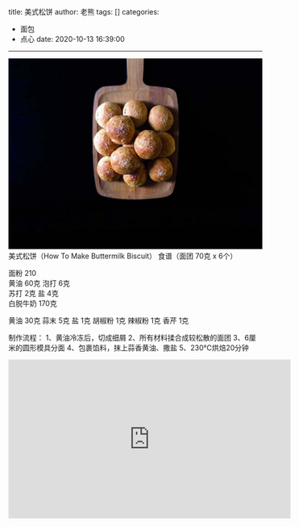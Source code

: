 title: 美式松饼
author: 老熊
tags: []
categories:
  - 面包
  - 点心
date: 2020-10-13 16:39:00
---
![](/images/pasted-56.jpg)
美式松饼（How To Make Buttermilk Biscuit）
食谱（面团 70克 x 6个）

面粉 210    
黄油 60克 
泡打 6克   
苏打 2克 
盐 4克  
白脱牛奶 170克

黄油 30克
蒜末 5克
盐 1克
胡椒粉 1克
辣椒粉 1克
香芹 1克

制作流程：
1、黄油冷冻后，切成细屑
2、所有材料揉合成较松散的面团
3、6厘米的圆形模具分面
4、包裹馅料，抹上蒜香黄油、撒盐
5、230℃烘焙20分钟

<iframe width="560" height="315" src="https://www.youtube.com/embed/LiXhn_A0IDQ" frameborder="0" allow="accelerometer; autoplay; clipboard-write; encrypted-media; gyroscope; picture-in-picture" allowfullscreen></iframe>